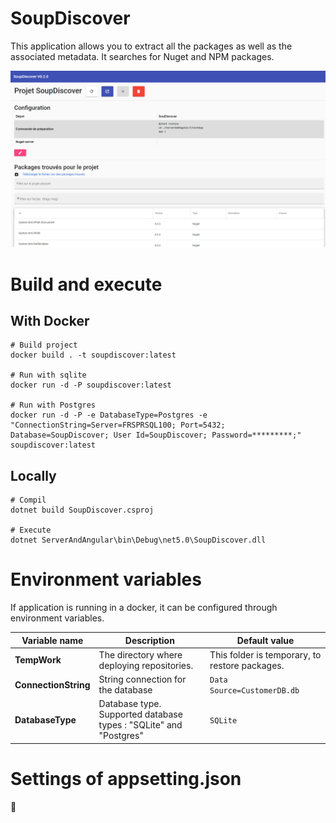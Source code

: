 ﻿# SoupDiscover
This application allows you to extract all the packages as well as the associated metadata.
It searches for Nuget and NPM packages.

![](screenshots/result.png)

# Build and execute

## With Docker
```
# Build project
docker build . -t soupdiscover:latest

# Run with sqlite
docker run -d -P soupdiscover:latest

# Run with Postgres
docker run -d -P -e DatabaseType=Postgres -e "ConnectionString=Server=FRSPRSQL100; Port=5432; Database=SoupDiscover; User Id=SoupDiscover; Password=*********;" soupdiscover:latest
```

## Locally
```
# Compil
dotnet build SoupDiscover.csproj

# Execute
dotnet ServerAndAngular\bin\Debug\net5.0\SoupDiscover.dll
```

# Environment variables

If application is running in a docker, it can be configured through environment variables.

| Variable name | Description | Default value |
|---|---|---|
| __TempWork__ | The directory where deploying repositories. | This folder is temporary, to restore packages.  |
| __ConnectionString__ | String connection for the database | `Data Source=CustomerDB.db`  |
| __DatabaseType__  | Database type. Supported database types : "SQLite" and "Postgres" | `SQLite` |

# Settings of appsetting.json
:construction_worker:

